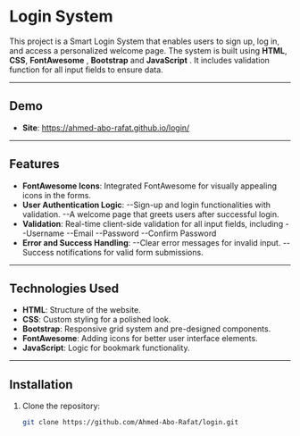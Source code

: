 # Login System

This project is a Smart Login System that enables users to sign up, log in, and access a personalized welcome page. The system is built using **HTML**, **CSS**, **FontAwesome** , **Bootstrap** and **JavaScript** . It includes validation function for all input fields to ensure data.

---

## Demo
- **Site**: https://ahmed-abo-rafat.github.io/login/

---

## Features

- **FontAwesome Icons**: Integrated FontAwesome for visually appealing icons in the forms.
- **User Authentication Logic**:
     --Sign-up and login functionalities with validation.
     --A welcome page that greets users after successful login.
- **Validation**: Real-time client-side validation for all input fields, including
     --Username
     --Email
     --Password 
     --Confirm Password 
- **Error and Success Handling**:
       --Clear error messages for invalid input.
       --Success notifications for valid form submissions.



---

## Technologies Used

- **HTML**: Structure of the website.
- **CSS**: Custom styling for a polished look.
- **Bootstrap**: Responsive grid system and pre-designed components.
- **FontAwesome**: Adding icons for better user interface elements.
- **JavaScript**: Logic for bookmark functionality.

---

## Installation

1. Clone the repository:
   ```bash
   git clone https://github.com/Ahmed-Abo-Rafat/login.git

